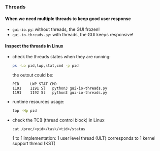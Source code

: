 ### Threads

#### When we need multiple threads to keep good user response
+ `gui-io.py`: without threads, the GUI frozen!
+ `gui-io-threads.py`: with threads, the GUI keeps responsive!

#### Inspect the threads in Linux
+ check the threads states when they are running:
    ```bash
    ps -Lo pid,lwp,stat,cmd -p pid
    ```
    the outout could be:
    ```shell
    PID     LWP STAT CMD
    1191    1191 Sl   python3 gui-io-threads.py
    1191    1192 Sl   python3 gui-io-threads.py
    ```
+ runtime resources usage:
    ```bash
    top -Hp pid
    ```
+ check the TCB (thread control block) in Linux 
    ```shell
    cat /proc/<pid>/task/<tid>/status
    ```
    1 to 1 implementation: 1 user level thread (ULT) corresponds to 1 kernel support thread (KST)